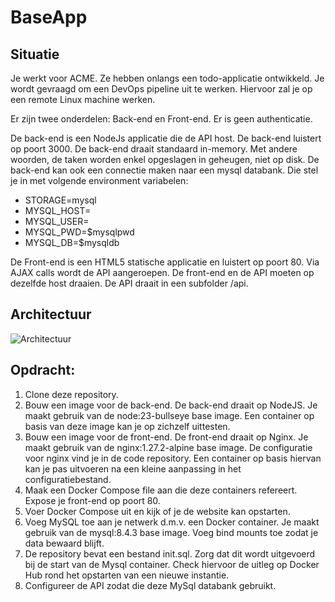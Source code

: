 # BaseApp

## Situatie

Je werkt voor ACME. Ze hebben onlangs een todo-applicatie ontwikkeld. 
Je wordt gevraagd om een DevOps pipeline uit te werken. Hiervoor zal je op een remote Linux machine werken.

Er zijn twee onderdelen: Back-end en Front-end. Er is geen authenticatie.

De back-end is een NodeJs applicatie die de API host. De back-end luistert op poort 3000. 
De back-end draait standaard in-memory. Met andere woorden, de taken worden enkel opgeslagen in geheugen, niet op disk. 
De back-end kan ook een connectie maken naar een mysql databank. Die stel je in met volgende environment variabelen:

* STORAGE=mysql
* MYSQL_HOST=<hostname>
* MYSQL_USER=<username>
* MYSQL_PWD=$mysqlpwd 
* MYSQL_DB=$mysqldb

De Front-end is een HTML5 statische applicatie en luistert op poort 80. 
Via AJAX calls wordt de API aangeroepen. De front-end en de API moeten op dezelfde host draaien. 
De API draait in een subfolder /api.

## Architectuur

![Architectuur](./netwerkschema.jpeg)

## Opdracht:

1. Clone deze repository.
1. Bouw een image voor de back-end. De back-end draait op NodeJS. Je maakt gebruik van de node:23-bullseye base image. Een container op basis van deze image kan je op zichzelf uittesten.
1. Bouw een image voor de front-end. De front-end draait op Nginx. Je maakt gebruik van de nginx:1.27.2-alpine base image. De configuratie voor nginx vind je in de code repository. Een container op basis hiervan kan je pas uitvoeren na een kleine aanpassing in het configuratiebestand.
1. Maak een Docker Compose file aan die deze containers refereert. Expose je front-end op poort 80.
1. Voer Docker Compose uit en kijk of je de website kan opstarten.
1. Voeg MySQL toe aan je netwerk d.m.v. een Docker container. Je maakt gebruik van de mysql:8.4.3 base image. Voeg bind mounts toe zodat je data bewaard blijft.
1. De repository bevat een bestand init.sql. Zorg dat dit wordt uitgevoerd bij de start van de Mysql container. Check hiervoor de uitleg op Docker Hub rond het opstarten van een nieuwe instantie.
1. Configureer de API zodat die deze MySql databank gebruikt.
